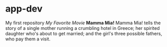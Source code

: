 # app-dev
My first repository
*My Favorite Movie*
**Mamma Mia!**
Mamma Mia! tells the story of a single mother running a crumbling hotel in Greece; her spirited daughter who's about to get married; and the girl's three possible fathers, who pay them a visit.
